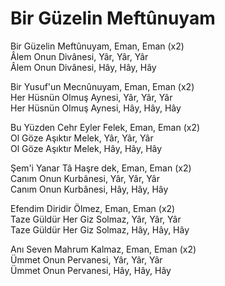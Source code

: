 # Bir Güzelin Meftûnuyam

Bi̇r Güzeli̇n Meftûnuyam, Eman, Eman (x2)  
Âlem Onun Di̇vânesi̇, Yâr, Yâr, Yâr  
Âlem Onun Di̇vânesi̇, Hây, Hây, Hây  

Bi̇r Yusuf'un Mecnûnuyam, Eman, Eman (x2)  
Her Hüsnün Olmuş Aynesi, Yâr, Yâr, Yâr  
Her Hüsnün Olmuş Aynesi, Hây, Hây, Hây  

Bu Yüzden Cehr Eyler Felek, Eman, Eman (x2)  
Ol Göze Aşıktır Melek, Yâr, Yâr, Yâr  
Ol Göze Aşıktır Melek, Hây, Hây, Hây  

Şem'i Yanar Tâ Haşre dek, Eman, Eman (x2)  
Canım Onun Kurbânesi, Yâr, Yâr, Yâr  
Canım Onun Kurbânesi, Hây, Hây, Hây  

Efendim Di̇ri̇di̇r Ölmez, Eman, Eman (x2)  
Taze Güldür Her Gi̇z Solmaz, Yâr, Yâr, Yâr  
Taze Güldür Her Gi̇z Solmaz, Hây, Hây, Hây  

Anı Seven Mahrum Kalmaz, Eman, Eman (x2)  
Ümmet Onun Pervanesi, Yâr, Yâr, Yâr  
Ümmet Onun Pervanesi, Hây, Hây, Hây  